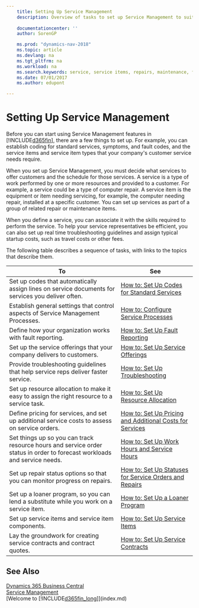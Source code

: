 ```yaml
---
    title: Setting Up Service Management 
    description: Overview of tasks to set up Service Management to suit the way that your organizations manages its services.
    
    documentationcenter: ''
    author: SorenGP

    ms.prod: "dynamics-nav-2018"
    ms.topic: article
    ms.devlang: na
    ms.tgt_pltfrm: na
    ms.workload: na
    ms.search.keywords: service, service items, repairs, maintenance, fix
    ms.date: 07/01/2017
    ms.author: edupont

---
```


# Setting Up Service Management
Before you can start using Service Management features in [!INCLUDE[d365fin](includes/d365fin_md.md)], there are a few things to set up. For example, you can establish coding for standard services, symptoms, and fault codes, and the service items and service item types that your company's customer service needs require.  

When you set up Service Management, you must decide what services to offer customers and the schedule for those services. A service is a type of work performed by one or more resources and provided to a customer. For example, a service could be a type of computer repair. A service item is the equipment or item needing servicing, for example, the computer needing repair, installed at a specific customer. You can set up services as part of a group of related repair or maintenance items.  
  
When you define a service, you can associate it with the skills required to perform the service. To help your service representatives be efficient, you can also set up real time troubleshooting guidelines and assign typical startup costs, such as travel costs or other fees.  

The following table describes a sequence of tasks, with links to the topics that describe them.  
  
| To | See |
| --- | --- |
| Set up codes that automatically assign lines on service documents for services you deliver often. |[How to: Set Up Codes for Standard Services](service-how-setup-service-coding.md)|
| Establish general settings that control aspects of Service Management Processes.|[How to: Configure Service Processes](service-setup-service-processes.md)|
| Define how your organization works with fault reporting. |[How to: Set Up Fault Reporting](service-how-setup-fault-reporting.md) |
| Set up the service offerings that your company delivers to customers.|[How to: Set Up Service Offerings](service-how-setup-service-offerings.md)|
| Provide troubleshooting guidelines that help service reps deliver faster service. |[How to: Set Up Troubleshooting](service-how-setup-troubleshooting.md) |
| Set up resource allocation to make it easy to assign the right resource to a service task. |[How to: Set Up Resource Allocation](service-how-setup-resource-allocation.md) |
| Define pricing for services, and set up additional service costs to assess on service orders. |[How to: Set Up Pricing and Additional Costs for Services](service-how-setup-service-costs-pricing.md)|
| Set things up so you can track resource hours and service order status in order to forecast workloads and service needs.|[How to: Set Up Work Hours and Service Hours](service-how-setup-work-service-hours.md)|
| Set up repair status options so that you can monitor progress on repairs. | [How to: Set Up Statuses for Service Orders and Repairs](service-order-repair-status.md)|
| Set up a loaner program, so you can lend a substitute while you work on a service item. |[How to: Set Up a Loaner Program](service-how-setup-loaner-program.md) |
| Set up service items and service item components. |[How to: Set Up Service Items](service-how-setup-service-items.md) |
| Lay the groundwork for creating service contracts and contract quotes. |[How to: Set Up Service Contracts](service-how-setup-service-contracts.md) |

## See Also
[Dynamics 365 Business Central](/dynamics365/business-central/)  
[Service Management](service-service.md)  
[Welcome to [!INCLUDE[d365fin_long](includes/d365fin_long_md.md)]](index.md)  
